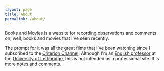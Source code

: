 ```yaml
---
layout: page
title: About
permalink: /about/
---
```


Books and Movies is a website for recording observations and comments on, well, books and movies that I've seen recently.

The prompt for it was all the great films that I've been watching since I subscribed to the [Criterion Channel](https://www.criterionchannel.com/browse). Although I'm an [English professor](http://people.uleth.ca/~daniel.odonnell/) at the [University of Lethbridge](https://uleth.ca/), this is not intended as a professional site. It is more notes and comments.